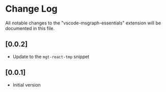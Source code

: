 # Change Log

All notable changes to the "vscode-msgraph-essentials" extension will be documented in this file.

## [0.0.2]

- Update to the `mgt-react-tmp` snippet

## [0.0.1]

- Initial version